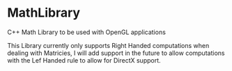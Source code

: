 # MathLibrary
C++ Math Library to be used with OpenGL applications

This Library currently only supports Right Handed computations when dealing with Matricies, I will add support 
in the future to allow computations with the Lef Handed rule to allow for DirectX support.
